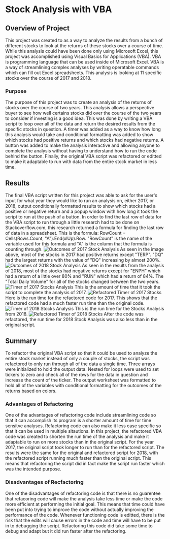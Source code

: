 # Stock Analysis with VBA

## Overview of Project

This project was created to as a way to analyze the results from a bunch of different stocks to look at the returns of these stocks over a course of time. While this analysis could have been done only using Microsoft Excel, this project was accomplished using Visual Basics for Applications (VBA). VBA is programming language that can be used inside of Microsoft Excel. VBA is a way of streamlining complex analyses by writing operatable commands which can fill out Excel spreadsheets. This analysis is looking at 11 specific stocks over the course of 2017 and 2018.

### Purpose

The purpose of this project was to create an analysis of the returns of stocks over the course of two years. This analysis allows a perspective buyer to see how well certains stocks did over the course of the two years to consider if investing is a good idea. This was done by writing a VBA script to loop over all of the data and return the desired results from the specific stocks in question. A timer was added as a way to know how long this analysis would take and conditional formatting was added to show which stocks had positive returns and which stocks had negative returns. A button was added to make the analysis interactive and allowing anyone to complete the analysis without having to understand how to run the code behind the button. Finally, the original VBA script was refactored or editted to make it adaptable to run with data from the entire stock market in less time.

## Results

The final VBA script written for this project was able to ask for the user's input for what year they would like to run an analysis on, either 2017, or 2018, output conditionally formatted results to show which stocks had a positive or negative return and a popup window with how long it took the script to run at the push of a button. In order to find the last row of data for the VBA script to run through a little research had to be done on Stackoverflow.com, this research returned a formula for finding the last row of data in a spreadsheet. This is the formula: RowCount = Cells(Rows.Count, "A").End(xlUp).Row. "RowCount" is the name of the variable used for this formula and "A" is the column that the formula is counting through.
![Outcomes of 2017 Stock Analysis](</Users/leahikenberry/Desktop/DU DATA Analytics/Challenge 2/Resources/VBA_2017_Stocks.png>) As seen in the image above, most of the stocks in 2017 had positive returns except "TERP". "DQ" had the largest returns with the value of "DQ" increasing by almost 200%. ![Outcomes of 2018 Stock Analysis](</Users/leahikenberry/Desktop/DU DATA Analytics/Challenge 2/Resources/VBA_2018_Stocks.png>) As seen in the results from the analysis of 2018, most of the stocks had negative returns except for "ENPH" which had a return of a little over 80% and "RUN" which had a return of 84%. The "Total Daily Volume" for all of the stocks changed between the two years. ![Timer of 2017 Stocks Analysis](</Users/leahikenberry/Desktop/DU DATA Analytics/Challenge 2/Resources/VBA_2017_RunTime.png>) This is the amount of time that it took the script to complete the analysis of 2017. ![Refactored Timer of 2017 Stocks](</Users/leahikenberry/Desktop/DU DATA Analytics/Challenge 2/Resources/VBA_Challenge_2017.png>) Here is the run time for the refactored code for 2017. This shows that the refactored code had a much faster run time than the original code. ![Timer of 2018 Stocks Analysis](<Users/leahikenberry/Desktop/DU DATA Analytics/Challenge 2/Resources/VBA_2018_RunTime.png>) This is the run time for the Stocks Analysis from 2018. ![Refactored Timer of 2018 Stocks](<Users/leahikenberry/Desktop/DU DATA Analytics/Challenge 2/Resources/VBA_Challenge_2018.png>) After the code was refactored, the run time for 2018 Stock Analysis was also less than in the original script.

## Summary

To refactor the original VBA script so that it could be used to analyze the entire stock market instead of only a couple of stocks, the script was refactored to only run through all of the data a single time. Three arrays were initialized to hold the output data. Nested for loops were used to set tickers to zero and check all of the rows for the data in question and increase the count of the ticker. The output worksheet was formatted to hold all of the variables with conditional formatting for the outcomes of the returns based on colors.

### Advantages of Refactoring

One of the advantages of refactoring code include streamlining code so that it can accomplish its program is a shorter amount of time for time sensitve analyses. Refactoring code can also make it less case specific so that it can be used in multiple sitautions. In this project, the refactored VBA code was created to shorten the run time of the analysis and make it adaptable to run on more stocks than in the original script. For the year 2017, the original script took longer to run than for the refactored script. The results were the same for the original and refactored script for 2018, with the refactored script running much faster than the original script. This means that refactoring the script did in fact make the script run faster which was the intended purpose.

### Disadvantages of Recfactoring

One of the disadvantages of refactoring code is that there is no guarentee that refacoring code will make the analysis take less time or make the code more efficient at performing the initial goal. This means that time could have been put into trying to improve the code without actually improving the performance of the code. Whenever functioning code is editted, there is the risk that the edits will cause errors in the code and time will have to be put in to debugging the script. Refactoring this code did take some time to debug and adapt but it did run faster after the refactoring.

